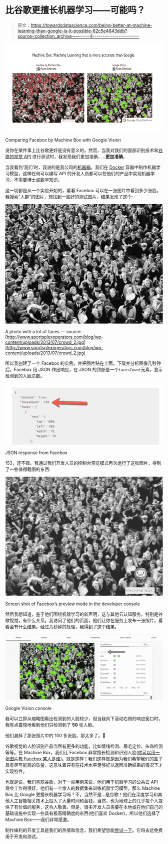 # 比谷歌更擅长机器学习——可能吗？

> 原文：<https://towardsdatascience.com/being-better-at-machine-learning-than-google-is-it-possible-62c5e4643ddb?source=collection_archive---------4----------------------->

![](img/9f037a9d5aae974a3c0a147abc24f754.png)

Comparing Facebox by Machine Box with Google Vision

说你在某件事上比谷歌更好是没有意义的。然而，当我对我们的面部识别技术和[谷歌的视觉 API](https://cloud.google.com/vision/) 进行测试时，我发现我们更加准确……**更加准确**。

当我看到‘我们’时，我说的是我公司的[机器箱](https://goo.gl/AVfc2i)。我们在 [Docker](http://docker.com) 容器中制作机器学习模型，这样任何可以编写 API 的开发人员都可以在他们的产品中实现机器学习，不需要博士或数学知识。

这一切都是从一个实验开始的，看看 Facebox 可以在一张图片中看到多少张脸。我搜索“人群”的图片，想找到一些好的测试图片，结果发现了这个:

![](img/dfb27234bb9f1234cd3e456354610191.png)

A photo with a lot of faces — source: [http://www.sportsplexoperators.com/blog/wp-content/uploads/2013/07/crowd_2.jpg](http://www.sportsplexoperators.com/blog/wp-content/uploads/2013/07/crowd_2.jpg)

所以我创建了一个 Facebox 的实例，并把图片贴在上面。下载并分析图像几秒钟后，Facebox 用 JSON 作出响应，在 JSON 的顶部是一个`facesCount`元素，显示检测到的人脸总数。

![](img/9abcddfc3132658b2c9c00dcf984a35d.png)

JSON response from Facebox

153，还不错。我通过我们开发人员的控制台预览模式再次运行了这张图片，得到了一些值得截图的东西:

![](img/f0ee28ef2f27c1fa91d51d6d720ee6b2.png)

Screen shot of Facebox’s preview mode in the developer console

然后我想知道，鉴于他们围绕机器学习的新声明，这与其他云认知服务，特别是谷歌视觉，有什么关系。我访问了他们的页面，他们让你在服务上发布一张照片，看看会有什么结果。经过几秒钟的处理，我得到了这个结果。

![](img/caf5f76bea0c9db44c2d84573b67536f.png)

Google Vision console

我可以立即从缩略图看出检测到的人脸较少，但当我向下滚动右侧的响应窗口时，我有点震惊地看到他们只检测到了 **50** 张人脸。

他们漏掉了那张照片中的 100 多张脸。那太多了。😬

谷歌视觉的人脸识别产品当然有更多的功能，比如情绪检测、眉毛定位、头饰检测等等。在 Machine Box，我们让 Facebox 非常擅长检测和识别人脸([你可以用一张图片教 Facebox 某人是谁](https://blog.machinebox.io/machine-learning-model-training-vs-machinebox-teaching-f959f5fa4635))。就是这样！我们这样做是因为我们希望我们的盒子具有尽可能高的质量，这意味着只有在技术水平足够好以返回准确结果的情况下才实现特性。

也就是说，我们喜欢谷歌，对于一些用例来说，他们用于机器学习的公共云 API 将会工作得很好。他们有一个惊人的数据集来训练机器学习模型。那么 Machine Box 比 Google 更擅长机器学习吗？不，当然不是…是谷歌！他们在深度学习和其他人工智能相关技术上投入了大量时间和金钱，当然，也为地球上的几乎每个人提供了有价值的服务，这令人敬畏。但是，很多开发人员需要在本地或在他们自己的基础设施中实现一些具有极高精确度的东西(他们喜欢 Docker)，所以他们选择了 Machine Box——我们非常感激。

制作锋利的开发工具是我们的热情和信念，我们希望您能[尝试一下](https://goo.gl/AVfc2i)。它将永远免费用于开发和测试。